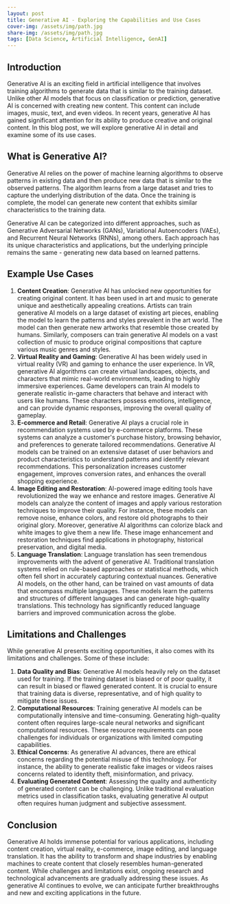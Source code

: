 ```yaml
---
layout: post
title: Generative AI - Exploring the Capabilities and Use Cases
cover-img: /assets/img/path.jpg
share-img: /assets/img/path.jpg
tags: [Data Science, Artificial Intelligence, GenAI]
---
```


## Introduction

Generative AI is an exciting field in artificial intelligence that involves training algorithms to generate data that is similar to the training dataset. Unlike other AI models that focus on classification or prediction, generative AI is concerned with creating new content. This content can include images, music, text, and even videos. In recent years, generative AI has gained significant attention for its ability to produce creative and original content. In this blog post, we will explore generative AI in detail and examine some of its use cases.

## What is Generative AI?

Generative AI relies on the power of machine learning algorithms to observe patterns in existing data and then produce new data that is similar to the observed patterns. The algorithm learns from a large dataset and tries to capture the underlying distribution of the data. Once the training is complete, the model can generate new content that exhibits similar characteristics to the training data.

Generative AI can be categorized into different approaches, such as Generative Adversarial Networks (GANs), Variational Autoencoders (VAEs), and Recurrent Neural Networks (RNNs), among others. Each approach has its unique characteristics and applications, but the underlying principle remains the same - generating new data based on learned patterns.

## Example Use Cases

1.  **Content Creation**: Generative AI has unlocked new opportunities for creating original content. It has been used in art and music to generate unique and aesthetically appealing creations. Artists can train generative AI models on a large dataset of existing art pieces, enabling the model to learn the patterns and styles prevalent in the art world. The model can then generate new artworks that resemble those created by humans. Similarly, composers can train generative AI models on a vast collection of music to produce original compositions that capture various music genres and styles.
2.  **Virtual Reality and Gaming**: Generative AI has been widely used in virtual reality (VR) and gaming to enhance the user experience. In VR, generative AI algorithms can create virtual landscapes, objects, and characters that mimic real-world environments, leading to highly immersive experiences. Game developers can train AI models to generate realistic in-game characters that behave and interact with users like humans. These characters possess emotions, intelligence, and can provide dynamic responses, improving the overall quality of gameplay.
3.  **E-commerce and Retail**: Generative AI plays a crucial role in recommendation systems used by e-commerce platforms. These systems can analyze a customer's purchase history, browsing behavior, and preferences to generate tailored recommendations. Generative AI models can be trained on an extensive dataset of user behaviors and product characteristics to understand patterns and identify relevant recommendations. This personalization increases customer engagement, improves conversion rates, and enhances the overall shopping experience.
4.  **Image Editing and Restoration**: AI-powered image editing tools have revolutionized the way we enhance and restore images. Generative AI models can analyze the content of images and apply various restoration techniques to improve their quality. For instance, these models can remove noise, enhance colors, and restore old photographs to their original glory. Moreover, generative AI algorithms can colorize black and white images to give them a new life. These image enhancement and restoration techniques find applications in photography, historical preservation, and digital media.
5.  **Language Translation**: Language translation has seen tremendous improvements with the advent of generative AI. Traditional translation systems relied on rule-based approaches or statistical methods, which often fell short in accurately capturing contextual nuances. Generative AI models, on the other hand, can be trained on vast amounts of data that encompass multiple languages. These models learn the patterns and structures of different languages and can generate high-quality translations. This technology has significantly reduced language barriers and improved communication across the globe.

## Limitations and Challenges

While generative AI presents exciting opportunities, it also comes with its limitations and challenges. Some of these include:

1.  **Data Quality and Bias**: Generative AI models heavily rely on the dataset used for training. If the training dataset is biased or of poor quality, it can result in biased or flawed generated content. It is crucial to ensure that training data is diverse, representative, and of high quality to mitigate these issues.
2.  **Computational Resources**: Training generative AI models can be computationally intensive and time-consuming. Generating high-quality content often requires large-scale neural networks and significant computational resources. These resource requirements can pose challenges for individuals or organizations with limited computing capabilities.
3.  **Ethical Concerns**: As generative AI advances, there are ethical concerns regarding the potential misuse of this technology. For instance, the ability to generate realistic fake images or videos raises concerns related to identity theft, misinformation, and privacy.
4.  **Evaluating Generated Content**: Assessing the quality and authenticity of generated content can be challenging. Unlike traditional evaluation metrics used in classification tasks, evaluating generative AI output often requires human judgment and subjective assessment.

## Conclusion

Generative AI holds immense potential for various applications, including content creation, virtual reality, e-commerce, image editing, and language translation. It has the ability to transform and shape industries by enabling machines to create content that closely resembles human-generated content. While challenges and limitations exist, ongoing research and technological advancements are gradually addressing these issues. As generative AI continues to evolve, we can anticipate further breakthroughs and new and exciting applications in the future.
